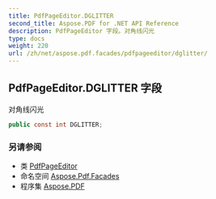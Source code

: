 ```yaml
---
title: PdfPageEditor.DGLITTER
second_title: Aspose.PDF for .NET API Reference
description: PdfPageEditor 字段。对角线闪光
type: docs
weight: 220
url: /zh/net/aspose.pdf.facades/pdfpageeditor/dglitter/
---
```

## PdfPageEditor.DGLITTER 字段

对角线闪光

```csharp
public const int DGLITTER;
```

### 另请参阅

* 类 [PdfPageEditor](../)
* 命名空间 [Aspose.Pdf.Facades](../../../aspose.pdf.facades/)
* 程序集 [Aspose.PDF](../../../)